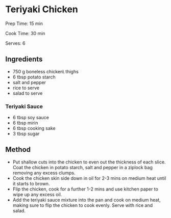 # Teriyaki Chicken

Prep Time: 15 min

Cook Time: 30 min

Serves: 6

## Ingredients

- 750 g boneless chicken\\ thighs
- 6 tbsp potato starch
- salt and pepper
- rice to serve
- salad to serve

### Teriyaki Sauce

- 6 tbsp soy sauce
- 6 tbsp mirin
- 6 tbsp cooking sake
- 3 tbsp sugar

## Method

- Put shallow cuts into the chicken to even out the thickness of each slice. Coat the chicken in potato starch, salt and pepper in a ziplock bag removing any excess clumps.
- Cook the chicken skin side down in oil for 2-3 mins on medium heat until it starts to brown.
- Flip the chicken, cook for a further 1-2 mins and use kitchen paper to wipe up any excess oil.
- Add the teriyaki sauce mixture into the pan and cook on medium heat, making sure to flip the chicken to cook evenly. Serve with rice and salad.
